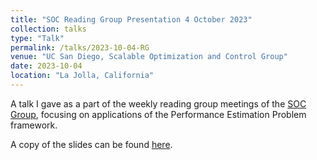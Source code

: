 ```yaml
---
title: "SOC Reading Group Presentation 4 October 2023"
collection: talks
type: "Talk"
permalink: /talks/2023-10-04-RG
venue: "UC San Diego, Scalable Optimization and Control Group"
date: 2023-10-04
location: "La Jolla, California"
---
```

A talk I gave as a part of the weekly reading group meetings of the [SOC Group](https://zhengy09.github.io/soclab.html), focusing on applications of the Performance Estimation Problem framework.

A copy of the slides can be found [here](/files/ReadingGroup_2023_10_4-1.pdf).
